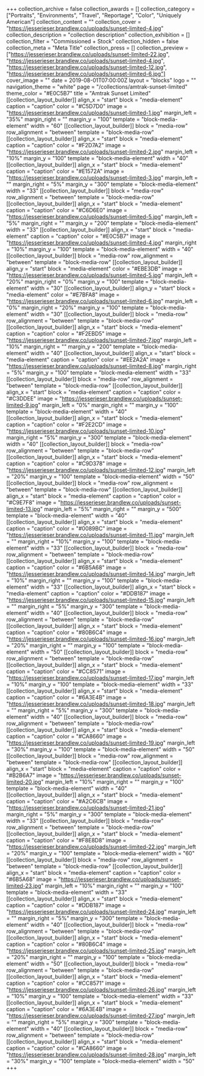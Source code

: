 +++
collection_archive = false
collection_awards = []
collection_category = ["Portraits", "Environments", "Travel", "Reportage", "Color", "Uniquely American"]
collection_content = ""
collection_cover = "https://jesserieser.brandlew.co/uploads/sunset-limited-4.jpg"
collection_description = "collection description"
collection_exhibition = []
collection_filter = "Commissioned + Stock"
collection_hidden = false
collection_meta = "Meta Title"
collection_press = []
collection_preview = ["https://jesserieser.brandlew.co/uploads/sunset-limited-22.jpg", "https://jesserieser.brandlew.co/uploads/sunset-limited-4.jpg", "https://jesserieser.brandlew.co/uploads/sunset-limited-12.jpg", "https://jesserieser.brandlew.co/uploads/sunset-limited-6.jpg"]
cover_image = ""
date = 2019-08-01T07:00:00Z
layout = "blocks"
logo = ""
navigation_theme = "white"
page = "/collections/amtrak-sunset-limited"
theme_color = "#E0C5B7"
title = "Amtrak Sunset Limited"
[[collection_layout_builder]]
align_x = "start"
block = "media-element"
caption = "caption"
color = "#C5D7D0"
image = "https://jesserieser.brandlew.co/uploads/sunset-limited-1.jpg"
margin_left = "35%"
margin_right = ""
margin_y = "100"
template = "block-media-element"
width = "60"
[[collection_layout_builder]]
block = "media-row"
row_alignment = "between"
template = "block-media-row"
[[collection_layout_builder]]
align_x = "start"
block = "media-element"
caption = "caption"
color = "#F2D7A2"
image = "https://jesserieser.brandlew.co/uploads/sunset-limited-2.jpg"
margin_left = "10%"
margin_y = "100"
template = "block-media-element"
width = "40"
[[collection_layout_builder]]
align_x = "start"
block = "media-element"
caption = "caption"
color = "#E1572A"
image = "https://jesserieser.brandlew.co/uploads/sunset-limited-3.jpg"
margin_left = ""
margin_right = "5%"
margin_y = "300"
template = "block-media-element"
width = "33"
[[collection_layout_builder]]
block = "media-row"
row_alignment = "between"
template = "block-media-row"
[[collection_layout_builder]]
align_x = "start"
block = "media-element"
caption = "caption"
color = "#C6D6E0"
image = "https://jesserieser.brandlew.co/uploads/sunset-limited-5.jpg"
margin_left = "5%"
margin_right = ""
margin_y = "200"
template = "block-media-element"
width = "33"
[[collection_layout_builder]]
align_x = "start"
block = "media-element"
caption = "caption"
color = "#E0C5B7"
image = "https://jesserieser.brandlew.co/uploads/sunset-limited-4.jpg"
margin_right = "10%"
margin_y = "100"
template = "block-media-element"
width = "40"
[[collection_layout_builder]]
block = "media-row"
row_alignment = "between"
template = "block-media-row"
[[collection_layout_builder]]
align_y = "start"
block = "media-element"
color = "#EBE3DB"
image = "https://jesserieser.brandlew.co/uploads/sunset-limited-5.jpg"
margin_left = "20%"
margin_right = "0%"
margin_y = "100"
template = "block-media-element"
width = "30"
[[collection_layout_builder]]
align_y = "start"
block = "media-element"
color = "#E7BFA8"
image = "https://jesserieser.brandlew.co/uploads/sunset-limited-6.jpg"
margin_left = "0%"
margin_right = "20%"
margin_y = "100"
template = "block-media-element"
width = "30"
[[collection_layout_builder]]
block = "media-row"
row_alignment = "between"
template = "block-media-row"
[[collection_layout_builder]]
align_x = "start"
block = "media-element"
caption = "caption"
color = "#F2EBD5"
image = "https://jesserieser.brandlew.co/uploads/sunset-limited-7.jpg"
margin_left = "10%"
margin_right = ""
margin_y = "200"
template = "block-media-element"
width = "40"
[[collection_layout_builder]]
align_x = "start"
block = "media-element"
caption = "caption"
color = "#EE2A2A"
image = "https://jesserieser.brandlew.co/uploads/sunset-limited-8.jpg"
margin_right = "5%"
margin_y = "100"
template = "block-media-element"
width = "33"
[[collection_layout_builder]]
block = "media-row"
row_alignment = "between"
template = "block-media-row"
[[collection_layout_builder]]
align_x = "start"
block = "media-element"
caption = "caption"
color = "#C3DDEE"
image = "https://jesserieser.brandlew.co/uploads/sunset-limited-9.jpg"
margin_left = "0%"
margin_right = ""
margin_y = "100"
template = "block-media-element"
width = "40"
[[collection_layout_builder]]
align_x = "start"
block = "media-element"
caption = "caption"
color = "#F2E2CD"
image = "https://jesserieser.brandlew.co/uploads/sunset-limited-10.jpg"
margin_right = "5%"
margin_y = "300"
template = "block-media-element"
width = "40"
[[collection_layout_builder]]
block = "media-row"
row_alignment = "between"
template = "block-media-row"
[[collection_layout_builder]]
align_x = "start"
block = "media-element"
caption = "caption"
color = "#C9D378"
image = "https://jesserieser.brandlew.co/uploads/sunset-limited-12.jpg"
margin_left = "20%"
margin_y = "100"
template = "block-media-element"
width = "50"
[[collection_layout_builder]]
block = "media-row"
row_alignment = "between"
template = "block-media-row"
[[collection_layout_builder]]
align_x = "start"
block = "media-element"
caption = "caption"
color = "#C9E7F8"
image = "https://jesserieser.brandlew.co/uploads/sunset-limited-13.jpg"
margin_left = "5%"
margin_right = ""
margin_y = "500"
template = "block-media-element"
width = "40"
[[collection_layout_builder]]
align_x = "start"
block = "media-element"
caption = "caption"
color = "#0089BC"
image = "https://jesserieser.brandlew.co/uploads/sunset-limited-11.jpg"
margin_left = ""
margin_right = "10%"
margin_y = "100"
template = "block-media-element"
width = "33"
[[collection_layout_builder]]
block = "media-row"
row_alignment = "between"
template = "block-media-row"
[[collection_layout_builder]]
align_x = "start"
block = "media-element"
caption = "caption"
color = "#6B5A68"
image = "https://jesserieser.brandlew.co/uploads/sunset-limited-14.jpg"
margin_left = "10%"
margin_right = ""
margin_y = "100"
template = "block-media-element"
width = "33"
[[collection_layout_builder]]
align_x = "start"
block = "media-element"
caption = "caption"
color = "#DDB187"
image = "https://jesserieser.brandlew.co/uploads/sunset-limited-15.jpg"
margin_left = ""
margin_right = "5%"
margin_y = "300"
template = "block-media-element"
width = "40"
[[collection_layout_builder]]
block = "media-row"
row_alignment = "between"
template = "block-media-row"
[[collection_layout_builder]]
align_x = "start"
block = "media-element"
caption = "caption"
color = "#80B6C4"
image = "https://jesserieser.brandlew.co/uploads/sunset-limited-16.jpg"
margin_left = "20%"
margin_right = ""
margin_y = "100"
template = "block-media-element"
width = "50"
[[collection_layout_builder]]
block = "media-row"
row_alignment = "between"
template = "block-media-row"
[[collection_layout_builder]]
align_x = "start"
block = "media-element"
caption = "caption"
color = "#CC8571"
image = "https://jesserieser.brandlew.co/uploads/sunset-limited-17.jpg"
margin_left = "10%"
margin_y = "100"
template = "block-media-element"
width = "33"
[[collection_layout_builder]]
align_x = "start"
block = "media-element"
caption = "caption"
color = "#6A3E4B"
image = "https://jesserieser.brandlew.co/uploads/sunset-limited-18.jpg"
margin_left = ""
margin_right = "5%"
margin_y = "300"
template = "block-media-element"
width = "40"
[[collection_layout_builder]]
block = "media-row"
row_alignment = "between"
template = "block-media-row"
[[collection_layout_builder]]
align_x = "start"
block = "media-element"
caption = "caption"
color = "#CA8660"
image = "https://jesserieser.brandlew.co/uploads/sunset-limited-19.jpg"
margin_left = "30%"
margin_y = "100"
template = "block-media-element"
width = "50"
[[collection_layout_builder]]
block = "media-row"
row_alignment = "between"
template = "block-media-row"
[[collection_layout_builder]]
align_x = "start"
block = "media-element"
caption = "caption"
color = "#B2B6A7"
image = "https://jesserieser.brandlew.co/uploads/sunset-limited-20.jpg"
margin_left = "10%"
margin_right = ""
margin_y = "100"
template = "block-media-element"
width = "40"
[[collection_layout_builder]]
align_x = "start"
block = "media-element"
caption = "caption"
color = "#A2C6CB"
image = "https://jesserieser.brandlew.co/uploads/sunset-limited-21.jpg"
margin_right = "5%"
margin_y = "300"
template = "block-media-element"
width = "33"
[[collection_layout_builder]]
block = "media-row"
row_alignment = "between"
template = "block-media-row"
[[collection_layout_builder]]
align_x = "start"
block = "media-element"
caption = "caption"
color = "#F8E8D8"
image = "https://jesserieser.brandlew.co/uploads/sunset-limited-22.jpg"
margin_left = "20%"
margin_y = "100"
template = "block-media-element"
width = "60"
[[collection_layout_builder]]
block = "media-row"
row_alignment = "between"
template = "block-media-row"
[[collection_layout_builder]]
align_x = "start"
block = "media-element"
caption = "caption"
color = "#6B5A68"
image = "https://jesserieser.brandlew.co/uploads/sunset-limited-23.jpg"
margin_left = "10%"
margin_right = ""
margin_y = "100"
template = "block-media-element"
width = "33"
[[collection_layout_builder]]
align_x = "start"
block = "media-element"
caption = "caption"
color = "#DDB187"
image = "https://jesserieser.brandlew.co/uploads/sunset-limited-24.jpg"
margin_left = ""
margin_right = "5%"
margin_y = "300"
template = "block-media-element"
width = "40"
[[collection_layout_builder]]
block = "media-row"
row_alignment = "between"
template = "block-media-row"
[[collection_layout_builder]]
align_x = "start"
block = "media-element"
caption = "caption"
color = "#80B6C4"
image = "https://jesserieser.brandlew.co/uploads/sunset-limited-25.jpg"
margin_left = "20%"
margin_right = ""
margin_y = "100"
template = "block-media-element"
width = "50"
[[collection_layout_builder]]
block = "media-row"
row_alignment = "between"
template = "block-media-row"
[[collection_layout_builder]]
align_x = "start"
block = "media-element"
caption = "caption"
color = "#CC8571"
image = "https://jesserieser.brandlew.co/uploads/sunset-limited-26.jpg"
margin_left = "10%"
margin_y = "100"
template = "block-media-element"
width = "33"
[[collection_layout_builder]]
align_x = "start"
block = "media-element"
caption = "caption"
color = "#6A3E4B"
image = "https://jesserieser.brandlew.co/uploads/sunset-limited-27.jpg"
margin_left = ""
margin_right = "5%"
margin_y = "300"
template = "block-media-element"
width = "40"
[[collection_layout_builder]]
block = "media-row"
row_alignment = "between"
template = "block-media-row"
[[collection_layout_builder]]
align_x = "start"
block = "media-element"
caption = "caption"
color = "#CA8660"
image = "https://jesserieser.brandlew.co/uploads/sunset-limited-28.jpg"
margin_left = "30%"
margin_y = "100"
template = "block-media-element"
width = "50"
+++
